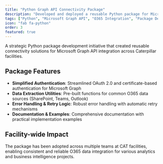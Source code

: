 ```yaml
---
title: "Python Graph API Connectivity Package"
description: "Developed and deployed a reusable Python package for Microsoft Graph API connectivity that enables seamless integration of O365 data with analytics solutions across multiple Caterpillar facilities. The package is now used facility-wide for various data integration scenarios."
tags: ["Python", "Microsoft Graph API", "O365 Integration", "Package Development", "Enterprise Solutions"]
icon: "fab fa-python"
order: 3
featured: true
---
```


A strategic Python package development initiative that created reusable connectivity solutions for Microsoft Graph API integration across Caterpillar facilities.

## Package Features

- **Simplified Authentication**: Streamlined OAuth 2.0 and certificate-based authentication for Microsoft Graph
- **Data Extraction Utilities**: Pre-built functions for common O365 data sources (SharePoint, Teams, Outlook)
- **Error Handling & Retry Logic**: Robust error handling with automatic retry mechanisms
- **Documentation & Examples**: Comprehensive documentation with practical implementation examples

## Facility-wide Impact

The package has been adopted across multiple teams at CAT facilities, enabling consistent and reliable O365 data integration for various analytics and business intelligence projects.
